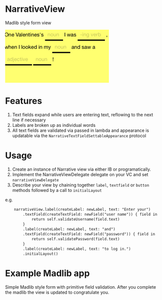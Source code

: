 # NarrativeView
Madlib style form view

![](https://github.com/bennyinc/NarrativeView/blob/master/madlib.gif)

# Features
1. Text fields expand while users are entering text, reflowing to the next line if necessary
2. Labels are broken up as individual words
3. All text fields are validated via passed in lambda and appearance is updatable via the `NarrativeTextFieldSettableAppearance` protocol

# Usage

1. Create an instance of Narrative view via either IB or programatically.
2. Implement the NarrativeViewDelegate delegate on your VC and set `narrativeViewDelegate`
3. Describe your view by chaining together `label`, `textfield` or `button` methods followed by a call to `initialLayout`

e.g.

        narrativeView.label(createLabel: newLabel, text: "Enter your")
            .textField(createTextField: newField("user name")) { field in
                return self.validateUsername(field.text)
            }
            .label(createLabel: newLabel, text: "and")
            .textField(createTextField: newField("password")) { field in
                return self.validatePassword(field.text)
            }
            .label(createLabel: newLabel, text: "to log in.")
            .initialLayout()
            

# Example Madlib app
Simple Madlib style form with primitive field validation.  After you complete the madlib the view is updated to congratulate you.


